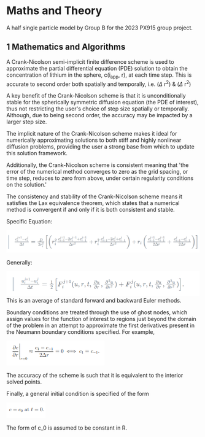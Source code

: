 # Maths and Theory

A half single particle model by Group B for the 2023 PX915 group project.

## 1 Mathematics and Algorithms

A Crank-Nicolson semi-implicit finite difference scheme is used to approximate the partial differential equation (PDE) solution to obtain the concentration of lithium in the sphere, c(i<sub>app</sub>, r), at each time step. This is accurate to second order both spatially and temporally, i.e. ($\Delta$ r<sup>2</sup>) & ($\Delta$ r<sup>2</sup>)

A key benefit of the Crank-Nicolson scheme is that it is unconditionally stable for the spherically symmetric diffusion equation (the PDE of interest), thus not restricting the user's choice of step size spatially or temporally. Although, due to being second order, the accuracy may be impacted by a larger step size.

The implicit nature of the Crank-Nicolson scheme makes it ideal for numerically approximating solutions to both stiff and highly nonlinear diffusion problems, providing the user a strong base from which to update this solution framework.

Additionally, the Crank-Nicolson scheme is consistent meaning that 'the error of the numerical method converges to zero as the grid spacing, or time step, reduces to zero from above, under certain regularity conditions on the solution.'

The consistency and stability of the Crank-Nicolson scheme means it satisfies the Lax equivalence theorem, which states that a numerical method is convergent if and only if it is both consistent and stable.

Specific Equation:

<img src="specific_eq.png" >

Generally:

<img src="general_eq.png" >
This is an average of standard forward and backward Euler methods.

Boundary conditions are treated through the use of ghost nodes, which assign values for the function of interest to regions just beyond the domain of the problem in an attempt to approximate the first derivatives present in the Neumann boundary conditions specified. For example,

<img src="eg_eq.png" >

The accuracy of the scheme is such that it is equivalent to the interior solved points.

Finally, a general initial condition is specified of the form

<img src="c_eq.png" >

The form of c_0 is assumed to be constant in R.

